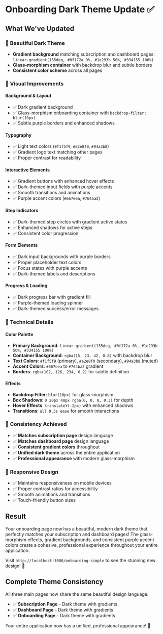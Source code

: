 # Onboarding Dark Theme Update ✅

## What We've Updated

### 🎨 **Beautiful Dark Theme**
- **Gradient background** matching subscription and dashboard pages: `linear-gradient(135deg, #0f172a 0%, #1e293b 50%, #334155 100%)`
- **Glass-morphism container** with backdrop blur and subtle borders
- **Consistent color scheme** across all pages

### 🌟 **Visual Improvements**

#### **Background & Layout**
- ✅ Dark gradient background
- ✅ Glass-morphism onboarding container with `backdrop-filter: blur(10px)`
- ✅ Subtle purple borders and enhanced shadows

#### **Typography**
- ✅ Light text colors (`#f1f5f9`, `#e2e8f0`, `#94a3b8`)
- ✅ Gradient logo text matching other pages
- ✅ Proper contrast for readability

#### **Interactive Elements**
- ✅ Gradient buttons with enhanced hover effects
- ✅ Dark-themed input fields with purple accents
- ✅ Smooth transitions and animations
- ✅ Purple accent colors (`#667eea`, `#764ba2`)

#### **Step Indicators**
- ✅ Dark-themed step circles with gradient active states
- ✅ Enhanced shadows for active steps
- ✅ Consistent color progression

#### **Form Elements**
- ✅ Dark input backgrounds with purple borders
- ✅ Proper placeholder text colors
- ✅ Focus states with purple accents
- ✅ Dark-themed labels and descriptions

#### **Progress & Loading**
- ✅ Dark progress bar with gradient fill
- ✅ Purple-themed loading spinner
- ✅ Dark-themed success/error messages

### 🔧 **Technical Details**

#### **Color Palette**
- **Primary Background**: `linear-gradient(135deg, #0f172a 0%, #1e293b 50%, #334155 100%)`
- **Container Background**: `rgba(15, 23, 42, 0.8)` with backdrop blur
- **Text Colors**: `#f1f5f9` (primary), `#e2e8f0` (secondary), `#94a3b8` (muted)
- **Accent Colors**: `#667eea` to `#764ba2` gradient
- **Borders**: `rgba(102, 126, 234, 0.2)` for subtle definition

#### **Effects**
- **Backdrop Filter**: `blur(10px)` for glass-morphism
- **Box Shadows**: `0 20px 40px rgba(0, 0, 0, 0.3)` for depth
- **Hover Effects**: `translateY(-2px)` with enhanced shadows
- **Transitions**: `all 0.3s ease` for smooth interactions

### 🎯 **Consistency Achieved**
- ✅ **Matches subscription page** design language
- ✅ **Matches dashboard page** design language
- ✅ **Consistent gradient colors** throughout
- ✅ **Unified dark theme** across the entire application
- ✅ **Professional appearance** with modern glass-morphism

### 📱 **Responsive Design**
- ✅ Maintains responsiveness on mobile devices
- ✅ Proper contrast ratios for accessibility
- ✅ Smooth animations and transitions
- ✅ Touch-friendly button sizes

## Result

Your onboarding page now has a beautiful, modern dark theme that perfectly matches your subscription and dashboard pages! The glass-morphism effects, gradient backgrounds, and consistent purple accent colors create a cohesive, professional experience throughout your entire application.

Visit `http://localhost:3000/onboarding-simple` to see the stunning new design! 🚀

## Complete Theme Consistency

All three main pages now share the same beautiful design language:
- ✅ **Subscription Page** - Dark theme with gradients
- ✅ **Dashboard Page** - Dark theme with gradients  
- ✅ **Onboarding Page** - Dark theme with gradients

Your entire application now has a unified, professional appearance! 🎉



